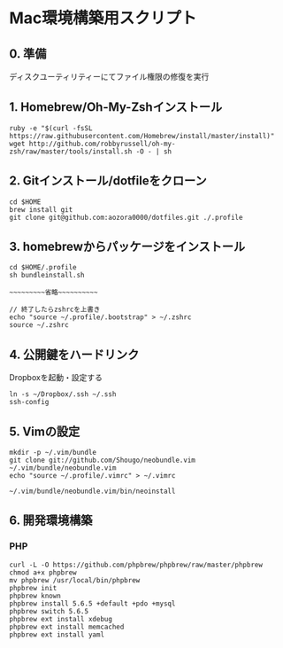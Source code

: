 # Mac環境構築用スクリプト

## 0. 準備

ディスクユーティリティーにてファイル権限の修復を実行

## 1. Homebrew/Oh-My-Zshインストール

```.shell
ruby -e "$(curl -fsSL https://raw.githubusercontent.com/Homebrew/install/master/install)"
wget http://github.com/robbyrussell/oh-my-zsh/raw/master/tools/install.sh -O - | sh
```

## 2. Gitインストール/dotfileをクローン

```.shell
cd $HOME
brew install git
git clone git@github.com:aozora0000/dotfiles.git ./.profile
```

## 3. homebrewからパッケージをインストール

```.shell
cd $HOME/.profile
sh bundleinstall.sh

~~~~~~~~~省略~~~~~~~~~~

// 終了したらzshrcを上書き
echo "source ~/.profile/.bootstrap" > ~/.zshrc
source ~/.zshrc
```

## 4. 公開鍵をハードリンク

Dropboxを起動・設定する

```.shell
ln -s ~/Dropbox/.ssh ~/.ssh
ssh-config
```
## 5. Vimの設定

```.shell
mkdir -p ~/.vim/bundle
git clone git://github.com/Shougo/neobundle.vim ~/.vim/bundle/neobundle.vim
echo "source ~/.profile/.vimrc" > ~/.vimrc

~/.vim/bundle/neobundle.vim/bin/neoinstall
```

## 6. 開発環境構築

### PHP

```.shell
curl -L -O https://github.com/phpbrew/phpbrew/raw/master/phpbrew
chmod a+x phpbrew
mv phpbrew /usr/local/bin/phpbrew
phpbrew init
phpbrew known
phpbrew install 5.6.5 +default +pdo +mysql
phpbrew switch 5.6.5
phpbrew ext install xdebug
phpbrew ext install memcached
phpbrew ext install yaml
```
